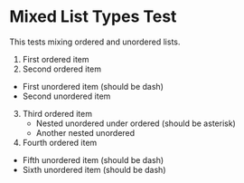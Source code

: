 # Mixed List Types Test

This tests mixing ordered and unordered lists.

1. First ordered item
2. Second ordered item

- First unordered item (should be dash)
- Second unordered item

3. Third ordered item
   * Nested unordered under ordered (should be asterisk)
   * Another nested unordered
4. Fourth ordered item

* Fifth unordered item (should be dash)
* Sixth unordered item (should be dash)
